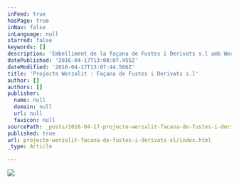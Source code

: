 ```yaml
---
inFeed: true
hasPage: true
inNav: false
inLanguage: null
starred: false
keywords: []
description: 'Embelliment de la façana de Fustes i Derivats s.l amb Werzalit Selekta 155! '
datePublished: '2016-04-17T13:08:07.455Z'
dateModified: '2016-04-17T13:07:44.566Z'
title: 'Projecte Werzalit : Façana de Fustes i Derivats s.l'
author: []
authors: []
publisher:
  name: null
  domain: null
  url: null
  favicon: null
sourcePath: _posts/2016-04-17-projecte-werzalit-facana-de-fustes-i-derivats-sl.md
published: true
url: projecte-werzalit-facana-de-fustes-i-derivats-sl/index.html
_type: Article

---
```

![](https://the-grid-user-content.s3-us-west-2.amazonaws.com/ab937a9e-b9c6-4d8e-82c3-5bdddf03f018.jpg)